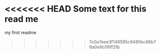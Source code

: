 <<<<<<< HEAD
Some text for this read me
=======
my first readme
>>>>>>> 7c0a7eee3f148595c8485bc66b76a0e9c06ff2fb
